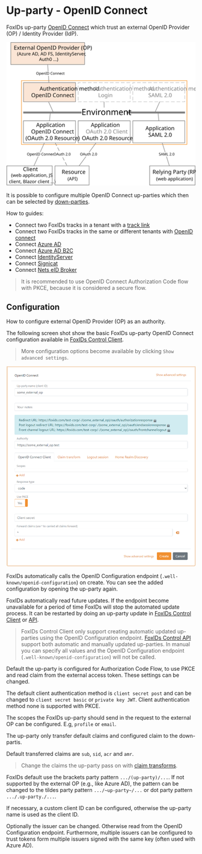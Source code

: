 ﻿# Up-party - OpenID Connect

FoxIDs up-party [OpenID Connect](https://openid.net/specs/openid-connect-core-1_0.html) which trust an external OpenID Provider (OP) / Identity Provider (IdP).

![FoxIDs up-party OpenID Connect](images/parties-up-party-oidc.svg)

It is possible to configure multiple OpenID Connect up-parties which then can be selected by [down-parties](parties.md#down-party).

How to guides:

- Connect two FoxIDs tracks in a tenant with a [track link](howto-tracklink-foxids.md)
- Connect two FoxIDs tracks in the same or different tenants with [OpenID connect](howto-oidc-foxids.md)
- Connect [Azure AD](up-party-howto-oidc-azure-ad.md) 
- Connect [Azure AD B2C](up-party-howto-oidc-azure-ad-b2c.md) 
- Connect [IdentityServer](up-party-howto-oidc-identityserver.md)
- Connect [Signicat](up-party-howto-oidc-signicat.md)
- Connect [Nets eID Broker](up-party-howto-oidc-nets-eid-broker.md)

> It is recommended to use OpenID Connect Authorization Code flow with PKCE, because it is considered a secure flow.

## Configuration
How to configure external OpenID Provider (OP) as an authority.

The following screen shot show the basic FoxIDs up-party OpenID Connect configuration available in [FoxIDs Control Client](control.md#foxids-control-client).

> More configuration options become available by clicking `Show advanced settings`.

![Configure OpenID Connect](images/configure-oidc-up-party.png)

FoxIDs automatically calls the OpenID Configuration endpoint (`.well-known/openid-configuration`) on create. You can see the added configuration by opening the up-party again.

FoxIDs automatically read future updates. If the endpoint become unavailable for a period of time FoxIDs will stop the automated update process. It can be restarted by doing an up-party update in [FoxIDs Control Client](control.md#foxids-control-client) or [API](control.md#foxids-control-api).

> FoxIDs Control Client only support creating automatic updated up-parties using the OpenID Configuration endpoint. [FoxIDs Control API](control.md#foxids-control-api) support both automatic and manually updated up-parties. In manual you can specify all values and the OpenID Configuration endpoint (`.well-known/openid-configuration`) will not be called.

Default the up-party is configured for Authorization Code Flow, to use PKCE and read claim from the external access token. These settings can be changed.

The default client authentication method is `client secret post` and can be changed to `client secret basic` or `private key JWT`. Client authentication method none is supported with PKCE.

The scopes the FoxIDs up-party should send in the request to the external OP can be configured. E.g, `profile` or `email`.

The up-party only transfer default claims and configured claim to the down-partis. 

Default transferred claims are `sub`, `sid`, `acr` and `amr`.

> Change the claims the up-party pass on with [claim transforms](claim-transform.md).

FoxIDs default use the brackets party pattern `.../(up-party)/...`. If not supported by the external OP (e.g., like Azure AD), the pattern can be changed to the tildes party pattern `.../~up-party~/...` or dot party pattern `.../.up-party./...`.

If necessary, a custom client ID can be configured, otherwise the up-party name is used as the client ID.

Optionally the issuer can be changed. Otherwise read from the OpenID Configuration endpoint. Furthermore, multiple issuers can be configured to trust tokens form multiple issuers signed with the same key (often used with Azure AD).
